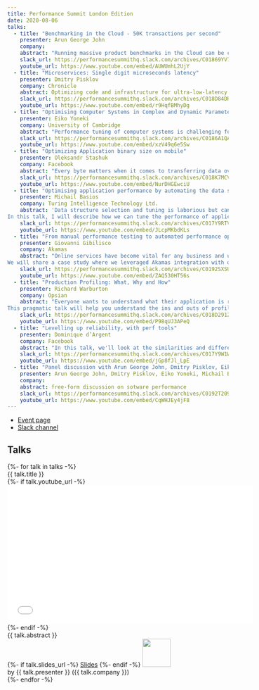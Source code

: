 ```yaml
---
title: Performance Summit London Edition
date: 2020-08-06
talks:
  - title: "Benchmarking in the Cloud - 50K transactions per second"
    presenter: Arun George John
    company:
    abstract: "Running massive product benchmarks in the Cloud can be challenging - It pushes the limits of application & platform performance, driving out unforeseen issues and the need for new solutions. This talk seeks to share insights from running one of the largest benchmarks in the banking product space, for a solution architected on a mix of technologies - AWS ECS, Microservices, Kinesis, Lambda, NuoDB, DynamoDB."
    slack_url: https://performancesummithq.slack.com/archives/C01869YV7V4
    youtube_url: https://www.youtube.com/embed/AUWUmhL2UjY
  - title: "Microservices: Single digit microseconds latency"
    presenter: Dmitry Pisklov
    company: Chronicle
    abstract: Optimizing code and infrastructure for ultra-low-latency microservices
    slack_url: https://performancesummithq.slack.com/archives/C018D84DRGT
    youtube_url: https://www.youtube.com/embed/r9HqfBMhyDg
  - title: "Optimising Computer Systems in Complex and Dynamic Parameter Space"
    presenter: Eiko Yoneki
    company: University of Cambridge
    abstract: "Performance tuning of computer systems is challenging for a variety of reasons. Modern computer systems expose many configuration parameters in a complex, massive parameter space. The systems are nonlinear and there is no method for quantifying or modelling such systems by performance tuning to the level of precision required. Furthermore, scheduling of tasks or resource allocation may require the control of dynamically evolving tasks. Auto-tuning has emerged using a black-box optimiser such as Bayesian Optimisation (BO). However, BO has limited scalability. Reinforcement Learning (RL) could be applied for combinatorial optimisation problems, but there is a gap between current research and practical RL deployments. I will introduce our framework to tackle these issues and demonstrate the potential of machine learning based methodologies for computer system optimisation."
    slack_url: https://performancesummithq.slack.com/archives/C0186A1QAA2
    youtube_url: https://www.youtube.com/embed/xzV49q6e5Sw
  - title: "Optimizing Application binary size on mobile"
    presenter: Oleksandr Stashuk
    company: Facebook
    abstract: "Every byte matters when it comes to transferring data over networks on mobile devices. For mobile applications the first thing users need to do is to download and install the application and the smaller the app, the higher the chance it is going to be used. In this talk we will analyze why smaller are more performant, what techniques can shrink the binary and bend the growth curve of the added code by developers."
    slack_url: https://performancesummithq.slack.com/archives/C018K7MCV6G
    youtube_url: https://www.youtube.com/embed/NurDHGEwciU
  - title: "Optimising application performance by automating the data structure selection and tuning process"
    presenter: Michail Basios
    company: Turing Intelligence Technology Ltd.
    abstract: 'Data structure selection and tuning is laborious but can vastly improve an application’s performance and memory footprint. Some data structures share a common interface and enjoy multiple implementations. We introduce Artemis, a multi-objective, cloud-based search-based optimisation framework that automatically finds optimal, tuned data structures and adapts the application to use them. Artemis can achieve substantial performance improvements for various applications and programming languages as we showed in our paper "Darwinian Data Structure Selection". 
In this talk, I will describe how we can tune the performance of applications (execution time, memory consumption, cpu usage) by automatically selecting and tuning their data structures. We will show how we can extract features from code bases and how to tackle them as an optimisation problem using Search based software engineering techniques. We will present a demo of our product (Artemis), and show how we have integrated it in the development pipeline. Last, we will discuss the lack of publicly available performance benchmarks and what can developers do to mitigate this problem.'
    slack_url: https://performancesummithq.slack.com/archives/C017Y9RTVD5
    youtube_url: https://www.youtube.com/embed/JLcpMKbdKLs
  - title: "From manual performance testing to automated performance optimization"
    presenter: Giovanni Gibilisco
    company: Akamas
    abstract: "Online services have become vital for any business and users are lowering their frustration bar getting used to faster applications. Technology, on the other hand, is getting more complex, with new layers like Docker or frameworks like Spark being added to the stack. In this talk, we will present the challenges posed by these new environments and introduce Akamas, our solution that makes use of ML to continuously optimize IT stack configurations to deliver unprecedented application performance, and cost savings.
We will share a case study where we leveraged Akamas integration with open source load testing and monitoring tools to automatically optimize  the performance of a customer core Java service in terms of throughput, response time and resource utilization."
    slack_url: https://performancesummithq.slack.com/archives/C0192SXSU4Q
    youtube_url: https://www.youtube.com/embed/ZAQ530HT56s
  - title: "Production Profiling: What, Why and How"
    presenter: Richard Warburton
    company: Opsian
    abstract: "Everyone wants to understand what their application is really doing in production, but this information is normally invisible to developers. Profilers tell you what code your application is running but few developers profile and mostly on their development environments. Thankfully production profiling is now a practical reality that can help you solve and avoid performance problems.
This pragmatic talk will help you understand the ins and outs of profiling in a production system. You’ll learn about different techniques and approaches that help you understand what’s really happening with your system. This helps you to solve new performance problems, regressions and undertake capacity planning exercises."
    slack_url: https://performancesummithq.slack.com/archives/C018D2912RY
    youtube_url: https://www.youtube.com/embed/P98qUJ3APeQ
  - title: "Levelling up reliability, with perf tools"
    presenter: Dominique d’Argent
    company: Facebook
    abstract: "In this talk, we'll look at the similarities and differences of measuring performance and reliability. You'll learn about how we have repurposed our perf tools for reliability to ramp up an app-wide reliability program in months instead of years."
    slack_url: https://performancesummithq.slack.com/archives/C017Y9W1WBZ
    youtube_url: https://www.youtube.com/embed/jGp8fJl_LpE
  - title: "Panel discussion with Arun George John, Dmitry Pisklov, Eiko Yoneki, Michail Basios, Richard Warburton, Stefano Doni and Taras Tsugrii"
    presenter: Arun George John, Dmitry Pisklov, Eiko Yoneki, Michail Basios, Richard Warburton, Stefano Doni and Taras Tsugrii
    company:
    abstract: free-form discussion on sotware performance
    slack_url: https://performancesummithq.slack.com/archives/C0192T209BJ
    youtube_url: https://www.youtube.com/embed/CqWHJEy4jF8
---
```


- [Event page](https://performancesummitle.splashthat.com/)
- [Slack channel](https://performancesummithq.slack.com/archives/CU674PFRA)

## Talks

<div class="row row-cols-1 row-cols-sm-2 row-cols-md-4 mb-4">
{%- for talk in talks -%}
  <div class="card">
    <div class="card-header">{{ talk.title }}</div>
    <div class="card-body">
        {%- if talk.youtube_url -%}
          <div class="embed-responsive embed-responsive-16by9">
              <iframe
                  class="embed-responsive-item"
                  width="560"
                  height="315"
                  src="{{ talk.youtube_url | url }}"
                  frameborder="0"
                  allow="accelerometer; autoplay; encrypted-media; gyroscope; picture-in-picture"
                  allowfullscreen>
              </iframe>
          </div>
        {%- endif -%}
        <div class="card-text">{{ talk.abstract }}</div>
        {%- if talk.slides_url -%}
            <a href="{{ talk.slides_url | url }}">Slides</a>
        {%- endif -%}
        <a href="{{ talk.slack_url | url }}"><img width="64" src="https://cdn.brandfolder.io/5H442O3W/as/pl546j-7le8zk-199wkt/Slack_Mark.svg"></img></a>
    </div>
    <div class="card-footer">by {{ talk.presenter }} ({{ talk.company }})</div>
  </div>
{%- endfor -%}
</div>
